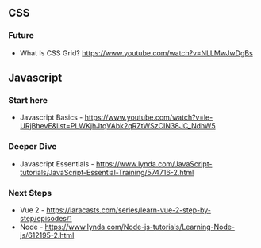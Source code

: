  ## CSS 
 
 
 ### Future 
- What Is CSS Grid? https://www.youtube.com/watch?v=NLLMwJwDgBs

## Javascript 

### Start here 
- Javascript Basics - https://www.youtube.com/watch?v=le-URjBhevE&list=PLWKjhJtqVAbk2qRZtWSzCIN38JC_NdhW5

### Deeper Dive 
- Javascript Essentials - https://www.lynda.com/JavaScript-tutorials/JavaScript-Essential-Training/574716-2.html

### Next Steps
- Vue 2 - https://laracasts.com/series/learn-vue-2-step-by-step/episodes/1
- Node - https://www.lynda.com/Node-js-tutorials/Learning-Node-js/612195-2.html
